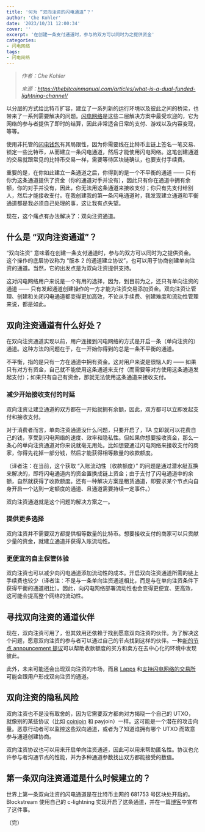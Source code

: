 ```yaml
---
title: '何为 “双向注资的闪电通道”？'
author: 'Che Kohler'
date: '2023/10/31 12:00:34'
cover: ''
excerpt: '在创建一条支付通道时，参与的双方可以同时为之提供资金'
categories:
- 闪电网络
tags:
- 闪电网络
---
```



> *作者：Che Kohler*
> 
> *来源：<https://thebitcoinmanual.com/articles/what-is-a-dual-funded-lightning-channel/>*



以分层的方式给比特币扩容，建立了一系列新的运行环境以及彼此之间的桥梁，也带来了一系列需要解决的问题。[闪电网络](https://thebitcoinmanual.com/blockchain/lightning-chain/)是这些二层解决方案中最受欢迎的，它为网络的参与者提供了即时的结算，因此非常适合日常的支付、游戏以及内容变现，等等。

使用非托管的[闪电钱包](https://thebitcoinmanual.com/security/lightning-wallet/)有其局限性，因为你需要线在比特币主链上签名一笔交易、锁定一些比特币，从而建立一条闪电通道，然后才能使用闪电网络。这笔创建通道的交易就跟常见的比特币交易一样，需要等待区块链确认，也要支付手续费。

重要的是，在你如此建立一条通道之后，你得到的是一个不平衡的通道 —— 只有你为这条通道提供了资金（你的通道对手并没有），因此只有你在通道中拥有余额，你的对手并没有，因此，你无法用这条通道来接收支付；你只有先支付给别人，然后才能接收支付。在我创建我的第一条闪电通道时，我发现建立通道和平衡通道都是我必须自己处理的事，这让我有点失望。

现在，这个痛点有办法解决了：双向注资通道。

## 什么是 “双向注资通道”？

“双向注资” 意味着在创建一条支付通道时，参与的双方可以同时为之提供资金。这个操作的底层协议称为 “版本 2 的通道建立协议”，也可以用于协商创建单向注资的通道。当然，它的出发点是为双向注资提供支持。

这对闪电网络用户来说是一个有用的选择，因为，到目前为之，还只有单向注资的通道 —— 只有发起通道创建操作的一方才能为注资交易添加资金。双向注资让管理、创建和关闭闪电通道都变得更加高效，不论从手续费、创建难度和流动性管理来说，都是如此。

## 双向注资通道有什么好处？

在双向注资通道实现以前，用户连接到闪电网络的方式是开启一条（单向注资的）通道。这种方法的问题在于，在一开始你得到的总是一条不平衡的通道。

不平衡，指的是只有一方在通道中拥有资金。这对用户来说是很恼人的 —— 如果只有对方有资金，自己就不能使用这条通道来支付（而需要等对方使用这条通道发起支付）；如果只有自己有资金，那就无法使用这条通道来接收支付。

### 减少开始接收支付的时延

双向注资让建立通道的双方都在一开始就拥有余额，因此，双方都可以立即发起支付和接收支付。

对于消费者而言，单向注资通道没什么问题，只要开启了，TA 立即就可以花费自己的钱，享受到闪电网络的速度、效率和隐私性。但如果你想要接收资金，那么一条心的单向注资通道对你来说就毫无用处。比如想要通过闪电网络来接收支付的商家，你得先花掉一部分钱，然后才能获得相等数量的收款额度。

（译者注：在当前，这个获取 “入账流动性（收款额度）” 的问题是通过潜水艇互换来解决的，即将闪电通道内的资金置换成链上资金；由于支付了闪电通道中的余额，自然就获得了收款额度。还有一种解决方案是租赁通道，即要求某个节点向自身开启一个达到一定额度的通道、且通道需要持续一定事件。）

双向注资通道就是这个问题的解决方案之一。

### 提供更多选择

双向注资并不需要双方都提供相等数量的比特币。想要接收支付的商家可以只贡献少量的资金，就建立通道并获得入账流动性。

### 更便宜的自主保管体验

双向注资也可以减少向闪电通道添加流动性的成本。开启双向注资通道所需的链上手续费也较少（译者注：不是与一条单向注资通道相比，而是与在单向注资条件下获得平衡的通道相比）。因此，向闪电网络部署流动性也会变得更便宜、更高效，这可能会提高整个网络的流动性。

## 寻找双向注资的通道伙伴

现在，双向注资可用了，但其效用还依赖于找到愿意双向注资的伙伴。为了解决这个问题，愿意双向注资的参与者可以通过自己的节点找到这样的伙伴。一种[新的节点 announcement 提议](https://lists.linuxfoundation.org/pipermail/lightning-dev/2018-November/001532.html)可以帮助收款额度的买方和卖方在去中心化的环境中发现彼此。

此外，未来可能还会出现双向注资的市场，而且 [Lapps](https://thebitcoinmanual.com/apps/) 和[支持闪电网络的交易所](https://thebitcoinmanual.com/buying-btc/lightning/)可能会跟用户形成双向注资的通道。

## 双向注资的隐私风险

双向注资也不是没有取舍的，因为它需要双方都向对方揭晓一个自己的 UTXO，就像别的某些协议（比如 [coinjoin](https://thebitcoinmanual.com/articles/what-is-a-bitcoin-coinjoin/) 和 payjoin）一样。这可能是一个潜在的攻击向量。恶意行动者可以监控这些双向通道，或者为了知道谁拥有哪个 UTXO 而故意参与通道创建协商。

双向注资协议也可以用来开启单向注资通道，因此可以用来帮助匿名性。协议也允许参与者沟通节点的性能，并为多种通道参数找出双方都能接受的数值。

## 第一条双向注资通道是什么时候建立的？

世界上第一条双向注资的闪电通道是在比特币主网的 681753 号区块处开启的。Blockstream 使用自己的 c-lightning 实现开启了这条通道，并在一篇[博客](https://medium.com/blockstream/c-lightning-opens-first-dual-funded-mainnet-lightning-channel-ada6b32a527c)中宣布了这件事。

（完）